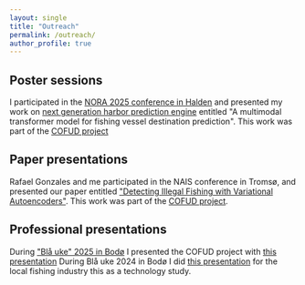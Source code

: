 ```yaml
---
layout: single
title: "Outreach"
permalink: /outreach/
author_profile: true
---
```


## Poster sessions

I participated in the [NORA 2025 conference in Halden](
https://www.nora.ai/nora-conferences/annual-conference-2025) and presented my work on [next generation harbor prediction engine](https://drive.google.com/file/d/18I4ZorglJ2OYmAoZCukEhf8sN6Dl8shx/view?usp=sharing) entitled "A multimodal transformer model for fishing vessel destination prediction". This work was part of the [COFUD project](https://en.uit.no/project/cofud)

## Paper presentations

Rafael Gonzales and me participated in the NAIS conference in Tromsø, and presented our paper entitled ["Detecting Illegal Fishing with Variational Autoencoders"](https://drive.google.com/file/d/11pGX_F-JoxIUU6VEtstD88f7c1XHSNus/view?usp=drive_link). This work was part of the [COFUD project](https://en.uit.no/project/cofud).

## Professional presentations

During ["Blå uke" 2025 in Bodø](https://www.linkedin.com/events/oceantech-digitalisering-roboti7327593373383446529/comments/) I presented the COFUD project with [this presentation](https://drive.google.com/file/d/17taVwzfzCxGZOUhBQUe1zpXjFBtsnL9_/view?usp=drive_link)
During Blå uke 2024 in Bodø I did [this presentation](https://drive.google.com/file/d/1UlY5XXeVoyrBsEkZhBUjGHLWwYVYWThb/view?usp=drive_link) for the local fishing industry this as a technology study.
 
